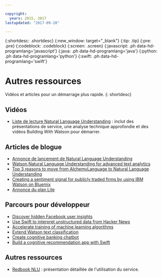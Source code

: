```yaml
---

copyright:
  years: 2015, 2017
lastupdated: "2017-09-20"

---
```


{:shortdesc: .shortdesc}
{:new_window: target="_blank"}
{:tip: .tip}
{:pre: .pre}
{:codeblock: .codeblock}
{:screen: .screen}
{:javascript: .ph data-hd-programlang='javascript'}
{:java: .ph data-hd-programlang='java'}
{:python: .ph data-hd-programlang='python'}
{:swift: .ph data-hd-programlang='swift'}

# Autres ressources

Vidéos et articles pour un démarrage plus rapide.
{: shortdesc}

## Vidéos

- [Liste de lecture Natural Language
Understanding](https://www.ibm.biz/nlu_videos) : inclut des présentations de service, une analyse technique
approfondie et des vidéos Building With Watson pour démarrer.


## Articles de blogue

- [Annonce de lancement de Natural Language Understanding](https://www.ibm.com/blogs/bluemix/2017/02/hello-nlu/)
- [Watson Natural Language Understanding for advanced text analytics](https://www.ibm.com/blogs/watson/2017/04/watson-natural-language-understanding-advanced-text-analytics/)
- [Top 3 reasons to move from AlchemyLanguage to Natural Language Understanding](https://www.ibm.com/blogs/watson/2017/04/watson-natural-language-understanding-advanced-text-analytics/)
- [Creating a sentiment signal for publicly traded firms by using IBM Watson on Bluemix](https://www.ibm.com/developerworks/library/cc-sentiment-signal-watson-bluemix/index.html)
- [Annonce du plan Lite](https://www.ibm.com/blogs/bluemix/2017/07/watson-natural-language-understanding-just-got-lite/)

## Parcours pour développeur

- [Discover hidden Facebook user insights](https://developer.ibm.com/code/journey/discover-hidden-facebook-usage-insights/)
- [Use Swift to interpret unstructured data from Hacker News](https://developer.ibm.com/code/journey/use-swift-interpret-unstructured-data-hacker-news/)
- [Accelerate training of machine learning algorithms](https://developer.ibm.com/code/journey/accelerate-training-of-machine-learning-algorithms/)
- [Extend Watson text classification](https://developer.ibm.com/code/journey/extend-watson-text-classification/)
- [Create cognitive banking chatbot](https://developer.ibm.com/code/journey/create-cognitive-banking-chatbot/)
- [Build a cognitive recommendation app with Swift](https://developer.ibm.com/code/journey/build-a-cognitive-recommendation-app-with-swift/)

## Autres ressources 

- [Redbook
NLU](http://www.redbooks.ibm.com/redbooks/pdfs/sg248398.pdf) : présentation détaillée de l'utilisation du service.

